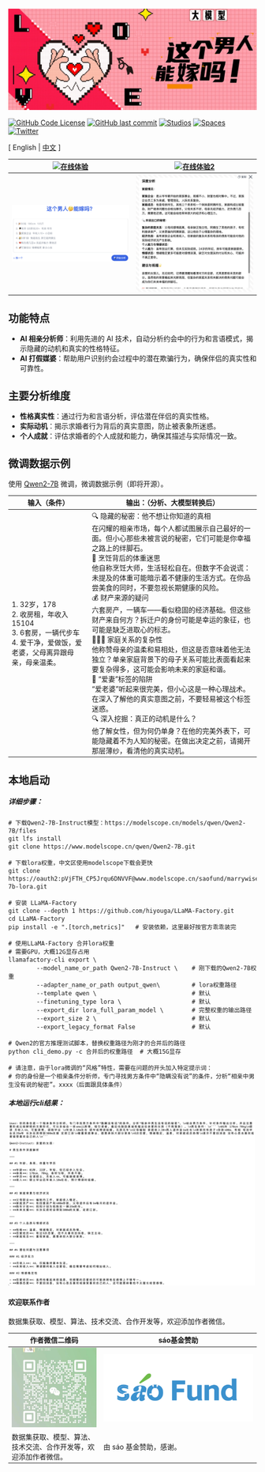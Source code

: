 ![# MarryWise](assets/这个男人能嫁吗.jpg)
<!-- <img src="assets/这个男人能嫁吗.jpg" width="900" alt="# MarryWise"> -->

<!-- [![GitHub Repo stars](https://img.shields.io/github/stars/saofund/marrywise-llm?style=social)](https://github.com/saofund/marrywise-llm/stargazers) -->
[![GitHub Code License](https://img.shields.io/github/license/saofund/marrywise-llm)](LICENSE)
[![GitHub last commit](https://img.shields.io/github/last-commit/saofund/marrywise-llm)](https://github.com/saofund/marrywise-llm/commits/main)
[![Studios](https://img.shields.io/badge/ModelScope-Open%20in%20ModelScope-blue)](https://www.modelscope.cn/models/saofund/marrywise-7b-lora)
[![Spaces](https://img.shields.io/badge/🤗-Open%20in%20huggingface-blue)](https://huggingface.co/saofund/marrywise-7b-lora)
[![Twitter](https://img.shields.io/twitter/follow/sáofund)](https://x.com/976582772Wyt)

\[ English | [中文](README_zh.md) \]

<!-- **MarryWise: AI驱动的相亲分析工具** -->


| [![在线体验](https://img.shields.io/badge/在线地址-这个男人能嫁吗.com-blue)](https://xn--ciqpnj1l70hxw9az0oyqy.com/) | [![在线体验2](https://img.shields.io/badge/在线地址2-访问-blue)](https://can-he-marry.com/) |
|---|---|
| [![Product 1](assets/product1.png)](https://can-he-marry.com/) | [![Product 2](assets/product3.png)](https://can-he-marry.com/) |


## 功能特点

- **AI 相亲分析师**：利用先进的 AI 技术，自动分析约会中的行为和言语模式，揭示隐藏的动机和真实的性格特征。
- **AI 打假媒婆**：帮助用户识别约会过程中的潜在欺骗行为，确保伴侣的真实性和可靠性。

## 主要分析维度

- **性格真实性**：通过行为和言语分析，评估潜在伴侣的真实性格。
- **实际动机**：揭示求婚者行为背后的真实意图，防止被表象所迷惑。
- **个人成就**：评估求婚者的个人成就和能力，确保其描述与实际情况一致。


## 微调数据示例
使用 [Qwen2-7B](https://qwen.readthedocs.io/en/latest/getting_started/quickstart.html) 微调，微调数据示例（即将开源）。


| 输入（条件）                                                                                                                     | 输出：（分析、大模型转换后）                                                                                                                                                                                                                                                                                                                                                                                                                                                                                                                                                                                                                                                                                                                                                                                                                                                                                                             |
| -------------------------------------------------------------------------------------------------------------------------------- | ---------------------------------------------------------------------------------------------------------------------------------------------------------------------------------------------------------------------------------------------------------------------------------------------------------------------------------------------------------------------------------------------------------------------------------------------------------------------------------------------------------------------------------------------------------------------------------------------------------------------------------------------------------------------------------------------------------------------------------------------------------------------------------------------------------------------------------------------------------------------------------------------------------------------------------------- |
| 1. 32岁，178  <br> 2. 收房租，年收入15104  <br> 3. 6套房，一辆代步车  <br> 4. 爱干净，爱做饭，爱老婆，父母离异跟母亲，母亲温柔。 | 🔍 隐藏的秘密：他不想让你知道的真相 <br> 在闪耀的相亲市场，每个人都试图展示自己最好的一面。但小心那些未被言说的秘密，它们可能是你幸福之路上的绊脚石。 <br> 🍳 烹饪背后的体重迷思 <br> 他自称烹饪大师，生活轻松自在。但数字不会说谎：未提及的体重可能暗示着不健康的生活方式。在你品尝美食的同时，不要忽视长期健康的风险。 <br> 💰 财产来源的疑问 <br> 六套房产，一辆车——看似稳固的经济基础。但这些财产来自何方？拆迁户的身份可能是幸运的象征，也可能是缺乏进取心的标志。 <br> 👨‍👩‍👦 家庭关系的复杂性 <br> 他称赞母亲的温柔和易相处，但这是否意味着他无法独立？单亲家庭背景下的母子关系可能比表面看起来要复杂得多，这可能会影响未来的家庭和谐。 <br> 💍 “爱妻”标签的陷阱 <br> “爱老婆”听起来很完美，但小心这是一种心理战术。在深入了解他的真实意图之前，不要轻易被这个标签迷惑。 <br> 🔍 深入挖掘：真正的动机是什么？ <br> 他了解女性，但为何仍单身？在他的完美外表下，可能隐藏着不为人知的秘密。在做出决定之前，请揭开那层薄纱，看清他的真实动机。 |


## 本地启动

##### 详细步骤：

```shell
# 下载Qwen2-7B-Instruct模型：https://modelscope.cn/models/qwen/Qwen2-7B/files
git lfs install
git clone https://www.modelscope.cn/qwen/Qwen2-7B.git

# 下载lora权重，中文区使用modelscope下载会更快
git clone https://oauth2:pVjFTH_CP5Jrqu6DNVVF@www.modelscope.cn/saofund/marrywise-7b-lora.git

# 安装 LLaMA-Factory
git clone --depth 1 https://github.com/hiyouga/LLaMA-Factory.git    
cd LLaMA-Factory
pip install -e ".[torch,metrics]"   # 安装依赖，这里最好按官方乖乖装完

# 使用LLaMA-Factory 合并lora权重
# 需要GPU，大概12G显存占用
llamafactory-cli export \
        --model_name_or_path Qwen2-7B-Instruct \    # 刚下载的Qwen2-7B权重
        --adapter_name_or_path output_qwen\         # lora权重路径
        --template qwen \                           # 默认
        --finetuning_type lora \                    # 默认
        --export_dir lora_full_param_model \        # 完整权重的输出路径
        --export_size 2 \                           # 默认
        --export_legacy_format False                # 默认

# Qwen2的官方推理测试脚本，替换权重路径为刚才的合并后的路径
python cli_demo.py -c 合并后的权重路径  # 大概15G显存

# 请注意，由于lora微调的“风格”特性，需要在问题的开头加入特定提示词：
# 你的身份是一个相亲条件分析师，专门寻找男方条件中“隐瞒没有说”的条件，分析“相亲中男生没有说的秘密”。xxxx（后面跟具体条件）

```


##### 本地运行cli结果：
<img src="assets/sft_demo.png" width="500" alt="CLI Result">


#### 欢迎联系作者

数据集获取、模型、算法、技术交流、合作开发等，欢迎添加作者微信。

| 作者微信二维码 | sáo基金赞助 |
|---|---|
| ![作者的微信二维码](assets/Wechat.jpeg) | ![sáo基金标志](assets/saofund2.png) |
| 数据集获取、模型、算法、技术交流、合作开发等，欢迎添加作者微信。 | 由 sáo 基金赞助，感谢。 |
